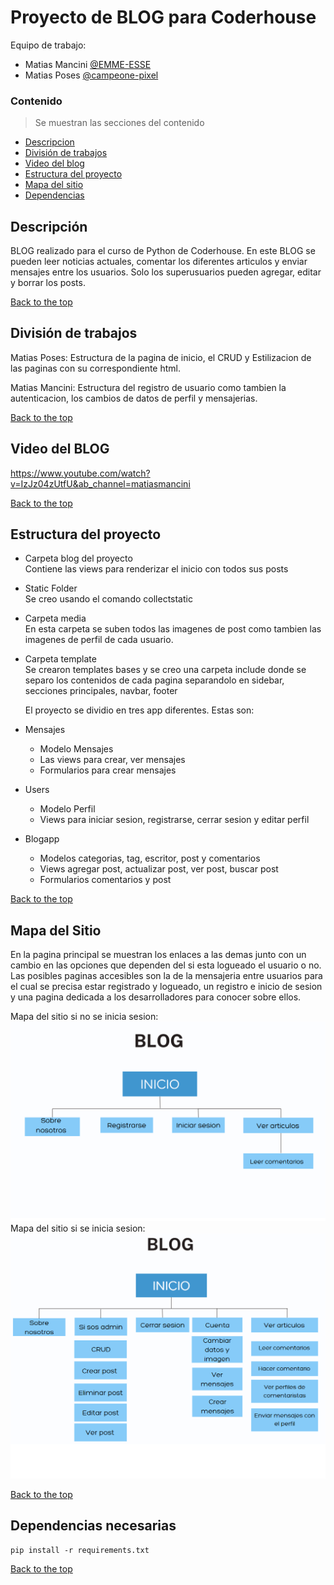 # Proyecto de BLOG para Coderhouse

Equipo de trabajo:

* Matias Mancini
[@EMME-ESSE](https://github.com/EMME-ESSE)
* Matias Poses 
[@campeone-pixel](https://github.com/campeone-pixel)


### Contenido
> Se muestran las secciones del contenido

- [Descripcion](#descripcion)
- [División de trabajos](#división-de-trabajos)
- [Video del blog](#Video-del-blog)
- [Estructura del proyecto](#Estructura-del-proyecto)
- [Mapa del sitio](#Mapa-del-sitio)
- [Dependencias](#dependencias-necesarias)


## Descripción

BLOG realizado para el curso de Python de Coderhouse. 
En este BLOG se pueden leer noticias actuales, comentar los diferentes articulos y enviar mensajes entre los usuarios. Solo los superusuarios pueden agregar, editar y borrar los posts.

[Back to the top](#proyecto-de-blog-para-coderhouse)

## División de trabajos

Matias Poses: Estructura de la pagina de inicio, el CRUD y Estilizacion de  las paginas con su correspondiente html.

Matias Mancini: Estructura del registro de usuario como tambien la autenticacion, los cambios de datos de perfil y mensajerias.

[Back to the top](#proyecto-de-blog-para-coderhouse)

## Video del BLOG

https://www.youtube.com/watch?v=IzJz04zUtfU&ab_channel=matiasmancini

[Back to the top](#proyecto-de-blog-para-coderhouse)
## Estructura del proyecto

* Carpeta blog del proyecto<br>
  Contiene las views para renderizar el inicio con todos sus posts

* Static Folder<br>
  Se creo usando el comando collectstatic

* Carpeta media<br>
  En esta carpeta se suben todos las imagenes de post como tambien las imagenes de perfil de cada usuario.

* Carpeta template <br>
  Se crearon templates bases y se creo una carpeta include donde se separo los contenidos de cada pagina separandolo en sidebar, secciones principales, navbar, footer

  El proyecto se dividio en tres app diferentes. Estas son:
* Mensajes
  - Modelo Mensajes
  - Las views para crear, ver mensajes
  - Formularios para crear mensajes

* Users

  - Modelo Perfil
  - Views para iniciar sesion, registrarse, cerrar sesion y editar perfil


* Blogapp
  - Modelos categorias, tag, escritor, post y comentarios
  - Views agregar post, actualizar post, ver post, buscar post
  - Formularios comentarios y post


[Back to the top](#proyecto-de-blog-para-coderhouse)

## Mapa del Sitio

En la pagina principal se muestran los enlaces a las demas junto con un cambio en las opciones que dependen del si esta logueado el usuario o no.
Las posibles paginas accesibles son la de la mensajeria entre usuarios para el cual se precisa estar registrado y logueado, un registro e inicio de sesion y una pagina dedicada a los desarrolladores para conocer sobre ellos.

Mapa del sitio si no se inicia sesion:
<img src="blog/static/images/mapa_sin_iniciar.png">
Mapa del sitio si se inicia sesion:
<img src="blog/static/images/mapa_iniciado.png">


[Back to the top](#proyecto-de-blog-para-coderhouse)

## Dependencias necesarias

````
pip install -r requirements.txt 
````

[Back to the top](#proyecto-de-blog-para-coderhouse)
##  
